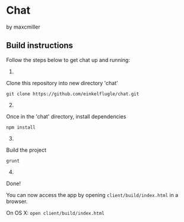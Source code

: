 # Chat
by maxcmiller

## Build instructions
Follow the steps below to get chat up and running:

1.
Clone this repository into new directory 'chat'
```
git clone https://github.com/einkelflugle/chat.git
```
2.
Once in the 'chat' directory, install dependencies
```
npm install
```
3.
Build the project
```
grunt
```
4.
Done!

You can now access the app by opening ```client/build/index.html``` in a browser.

On OS X: ```open client/build/index.html```
